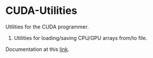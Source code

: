 # CUDA-Utilities

Utilities for the CUDA programmer.

1. Utilities for loading/saving CPU/GPU arrays from/to file.

Documentation at this [link](https://vitalitylearning2021.github.io/CUDA-Utilities/). 

